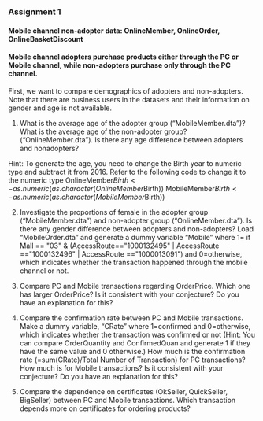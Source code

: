 ### Assignment 1
#### Mobile channel non-adopter data: OnlineMember, OnlineOrder, OnlineBasketDiscount 
#### Mobile channel adopters purchase products either through the PC or Mobile channel, while non-adopters purchase only through the PC channel. 
First, we want to compare demographics of adopters and non-adopters. Note that there are business users in the datasets and their information on gender and age is not available. 
1) What is the average age of the adopter group (“MobileMember.dta”)? What is the average age of the non-adopter group? (“OnlineMember.dta”). Is there any age difference between adopters and nonadopters? 

Hint: To generate the age, you need to change the Birth year to numeric type and subtract it from 2016. Refer to the following code to change it to the numeric type 
OnlineMember$Birth<-as.numeric(as.character(OnlineMember$Birth)) 
MobileMember$Birth<-as.numeric(as.character(MobileMember$Birth)) 

2) Investigate the proportions of female in the adopter group (“MobileMember.dta”) and non-adopter group (“OnlineMember.dta”). Is there any gender difference between adopters and non-adopters? 
Load “MobileOrder.dta” and generate a dummy variable “Mobile” where 1= if Mall == "03" &  (AccessRoute=="1000132495" | AccessRoute =="1000132496" |  AccessRoute =="1000013091") and 0=otherwise, which indicates whether the transaction happened through the mobile channel or not. 

3) Compare PC and Mobile transactions regarding OrderPrice. Which one has larger OrderPrice? Is it consistent with your conjecture? Do you have an explanation for this? 

4) Compare the confirmation rate between PC and Mobile transactions. Make a dummy variable, “CRate” where 1=confirmed and 0=otherwise, which indicates whether the transaction was confirmed or not (Hint: You can compare OrderQuantity and ConfirmedQuan and generate 1 if they have the same value and 0 otherwise.) How much is the confirmation rate (=sum(CRate)/Total Number of Transaction) for PC transactions? How much is for Mobile transactions?  Is it consistent with your conjecture? Do you have an explanation for this? 

5) Compare the dependence on certificates (OkSeller, QuickSeller, BigSeller) between PC and Mobile transactions. Which transaction depends more on certificates for ordering products? 
